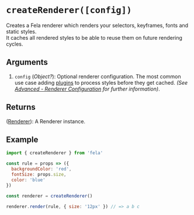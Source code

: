 # `createRenderer([config])`

Creates a Fela renderer which renders your selectors, keyframes, fonts and static styles.<br>
It caches all rendered styles to be able to reuse them on future rendering cycles.<br>

## Arguments
1. `config` (*Object?*): Optional renderer configuration. The most common use case adding [plugins](../../advanced/Plugins.md) to process styles before they get cached. *(See [Advanced - Renderer Configuration](../../advanced/RendererConfiguration.md) for further information)*.

## Returns
([Renderer](Renderer.md)): A Renderer instance.

## Example

```javascript
import { createRenderer } from 'fela'

const rule = props => ({
  backgroundColor: 'red',
  fontSize: props.size,
  color: 'blue'
})

const renderer = createRenderer()

renderer.render(rule, { size: '12px' }) // => a b c
```
